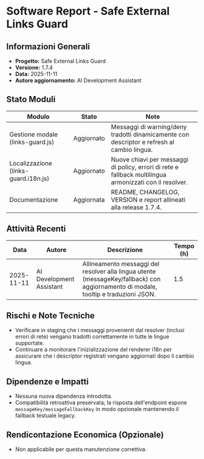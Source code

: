 # Software Report - Safe External Links Guard

## Informazioni Generali
- **Progetto:** Safe External Links Guard
- **Versione:** 1.7.4
- **Data:** 2025-11-11
- **Autore aggiornamento:** AI Development Assistant

## Stato Moduli
| Modulo | Stato | Note |
| --- | --- | --- |
| Gestione modale (links-guard.js) | Aggiornato | Messaggi di warning/deny tradotti dinamicamente con descriptor e refresh al cambio lingua.
| Localizzazione (links-guard.i18n.js) | Aggiornato | Nuove chiavi per messaggi di policy, errori di rete e fallback multilingua armonizzati con il resolver.
| Documentazione | Aggiornata | README, CHANGELOG, VERSION e report allineati alla release 1.7.4.

## Attività Recenti
| Data | Autore | Descrizione | Tempo (h) |
| --- | --- | --- | --- |
| 2025-11-11 | AI Development Assistant | Allineamento messaggi del resolver alla lingua utente (messageKey/fallback) con aggiornamento di modale, tooltip e traduzioni JSON. | 1.5 |

## Rischi e Note Tecniche
- Verificare in staging che i messaggi provenienti dal resolver (inclusi errori di rete) vengano tradotti correttamente in tutte le lingue supportate.
- Continuare a monitorare l'inizializzazione del renderer i18n per assicurare che i descriptor registrati vengano aggiornati dopo il cambio lingua.

## Dipendenze e Impatti
- Nessuna nuova dipendenza introdotta.
- Compatibilità retroattiva preservata; la risposta dell'endpoint espone `messageKey/messageFallbackKey` in modo opzionale mantenendo il fallback testuale legacy.

## Rendicontazione Economica (Opzionale)
- Non applicabile per questa manutenzione correttiva.
